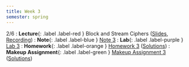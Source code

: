 ```yaml
---
title: Week 3
semester: spring
---
```


2/6
: **Lecture**{: .label .label-red } Block and Stream Ciphers ([Slides](https://docs.google.com/presentation/d/1zfgaNsX76h9tckjHAlK6PCHpr_OV6_RxYPW92RNFHf0/edit?usp=sharing), [Recording](https://drive.google.com/file/d/1BzgS1m_znUtQgqxIGPuRyhupCNEEZGOV/view?usp=share_link))
: **Note**{: .label .label-blue } [Note 3](https://codebreakingatcal.org/assets/notes/note3.pdf)
: **Lab**{: .label .label-purple } [Lab 3](https://datahub.berkeley.edu/hub/user-redirect/git-pull?repo=https%3A%2F%2Fgithub.com%2FCodebreakingAtCal%2FCodebreakingLabs&urlpath=tree%2FCodebreakingLabs%2FLab3%2Flab03.ipynb&branch=master)
: **Homework**{: .label .label-orange } [Homework 3](https://codebreakingatcal.org/assets/homework/hw3.pdf) ([Solutions](https://drive.google.com/file/d/1BjigS8kEQdWxsiOW3fFAkvlnFPPHa-5i/view?usp=share_link))
: **Makeup Assignment**{: .label .label-green } [Makeup Assignment 3](https://codebreakingatcal.org/assets/makeup/makeup3.pdf) ([Solutions](https://drive.google.com/file/d/1BjigS8kEQdWxsiOW3fFAkvlnFPPHa-5i/view?usp=share_link))